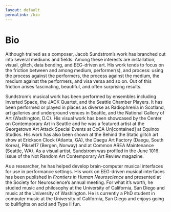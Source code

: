 ```yaml
---
layout: default
permalink: /bio
---
```


# Bio

<!-- eds...think through the cracks...the cracks in the floor earth (object with potential for cracks)...the cracks on the sidewalk street running behind you, crisscrossing, crosscrissing, turning, spinning, ending...we don’t follow the cracks.  at least, i  think i don’t... i think... don’t...i do...i...think...i not...not think...do...not...i do not...do not what?  i think i do not think, but then again, here I am thinking... so i think i think i don’t think, but it seems rather clear that thinking i do not think is thinking itself...therefore, i think (but am i? that is, ergo sum?)... and if i think, then what?  the terrors that await...the terrors of thinking or the terrors within thinking await?  perhaps both, but i should be afraid just to be safe...but if i’m afraid, then i’m not safe...how could one be afraid and be safe at the same time, unless the fear was for a future point in time or their fear was unfounded?  perhaps that doesn’t matter...founded fear i mean...and future...the future doesn’t matter...it doesn’t matter one bit and anyone who tells you doesn’t really know...and if they don’t know, they don’t think (or think hard enough)... here we go again with the thinking...thnikngi...hitnikgn...think...dreaming...dreaming things that reflect our present situation, which is really what this is all about... by this i mean, this, everything, this... what is this anyway?  what is everything? veryethngi...evryehgint...how can i even say everything is this when i do not know everything?  i cannot know everything... nor would i want to... that would be the single most terrifying experience of my existence.  besides, what fun how interesting would that be if i knew why would i want to know everything?  everything...everything...everything... all things...the totality of things...the sum total of things...i shudder at the thought...i stutter at the thought...shudder...stutter...smutter thought...i...if i stutter smutter at the thought, then i am thinking...unless it is someone else’s thought...how can one have another’s thought in them, without it then becoming their own thought?  how accurate an image of another’s thought can we have at all?  if it is only accurate to a certain extent, then is it the same thought?  when is the same thought no longer the same thought?  can we even have the same thoughts ourselves?  after all, any thought we have changes us...changes our experience...therefore, the same thought no longer constitutes the same experience...since we have changed since we had that thought...therefore...tehrefroe...even if we grant that we can have another’s pure, unadulterated thought in us, it would still be the case that we are thinking...even through another’s thought...wait i think i’ve lost you...me...us...them...i think i’ve lost myself...no i’ve got myself (i think thought) but it doesn’t matter...neither does the future...nor the past...and if the future and past do not matter, what of the present?  i hate presents, come to think of it...gifts are okay, but presents...something about the presents...in reality, the past and future are composed of presents (i hate presents) past or to come...if these presents (i hate presents) don’t matter, then what must we conclude about our current present?  the one that’s now...the one that’s just past as you’ve read these words...the one that’s passing as you read these words...you’ll never get it back...it’s gone forever...but it doesn’t matter...we could spend our lives reading and writing the same words...and everything will turn out the same as if we didn’t...as if we were mother-goddamn-theresa... actually, that’s inaccurate... mother theresa isn’t goddamned...that is not to say that there is a god, but either way, she would not be goddamned...anyway, i think its time i apologized... -->

Although trained as a composer, Jacob Sundstrom’s work has branched out into several mediums and fields. Among these interests are installation, visual, glitch, data bending, and EEG-driven art. His work tends to focus on the friction between and among medium, performer(s), and process: using the process against the performers, the process against the medium, the medium against the performers, and visa versa and so on. Out of this friction arises fascinating, beautiful, and often surprising results.

Sundstrom’s musical work has been performed by ensembles including Inverted Space, the JACK Quartet, and the Seattle Chamber Players. It has been performed or played in places as diverse as Radiophrenia in Scotland, art galleries and underground venues in Seattle, and the National Gallery of Art (Washington, D.C). His visual work has been showcased by the Center on Contemporary Art in Seattle and he was a featured artist at the Georgetown Art Attack Special Events at CoCA Un[contained] at Equinox Studios. His work has also been shown at the Behind the Static glitch art show at Erickson Clock (Atlanta, GA), the Daegu Art Factory (Daegu, South Korea), Piksel17 (Bergen, Norway) and at Common AREA Maintenance (Seattle, WA). As a visual artist, Sundstrom was profiled in the June 1016 issue of the Not Random Art Contemporary Art Review magazine.

As a researcher, he has helped develop brain-computer musical interfaces for use in performance settings. His work on EEG-driven musical interfaces has been published in _Frontiers in Human Neuroscience_ and presented at the Society for Neuroscience’s annual meeting. For what it’s worth, he studied music and philosophy at the University of California, San Diego and music at the University of Washington. He is currently a PhD student in computer music at the University of California, San Diego and enjoys going to bullfights on acid and Type II fun.
